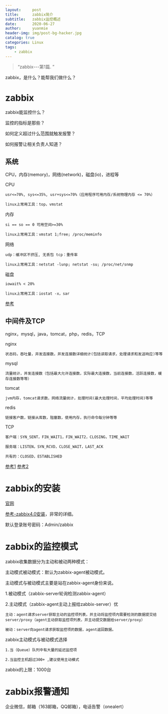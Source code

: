 ```yaml
---
layout:     post
title:      zabbix简介
subtitle:   zabbix监控概述
date:       2020-06-27
author:     yuanmie
header-img: img/post-bg-hacker.jpg
catalog: true
categories: Linux
tags:
    - zabbix
---
```


> “zabbix---第1篇. ”

zabbix，是什么？能帮我们做什么？

# zabbix

zabbix能监控什么？

监控的指标是那些？

如何定义超过什么范围就触发报警？

如何报警让相关负责人知道？

## 系统

CPU，内存(memory)，网络(network)，磁盘(io)，进程等

CPU

    usr<=70%, sys<=35%, usr+sys<=70%（应用程序可用内存/系统物理内存 <= 70%）

    linux上常用工具：top，vmstat

内存

    si == so == 0 可用空间>=30%

    linux上常用工具：vmstat 1;free; /proc/meminfo

网络

    udp：缓冲区不挤压, 无丢包 tcp：重传率

    linux上常用工具：netstat -lunp; netstat -su; /proc/net/snmp

磁盘

    iowait% < 20%

    linux上常用工具：iostat -x，sar

[参考](https://cloud.tencent.com/developer/article/1004358)

## 中间件及TCP

nginx，mysql，java，tomcat，php，redis，TCP

nginx

    状态码，吞吐量，并发连接数，并发连接数详细统计(包括读取请求，处理请求和发送响应)等等

mysql

    流量统计，并发连接数（包括最大允许连接数，实际最大连接数，当前连接数，活跃连接数，缓存连接数等等）


tomcat

    jvm内存，tomcat请求数，网络流量统计，处理时间(最大处理时间，平均处理时间)等等


redis

    链接客户数，链接从库数，阻塞数，使用内存，执行命令每分钟等等

TCP
  
	客户端：SYN_SENT，FIN_WAIT1，FIN_WAIT2，CLOSING，TIME_WAIT 

	服务端：LISTEN，SYN_RCVD，CLOSE_WAIT，LAST_ACK 

	共有的：CLOSED，ESTABLISHED

[参考1](https://blog.csdn.net/trecn001/article/details/83786577)
[参考2](https://blog.csdn.net/smooth00/article/details/63689012)


# zabbix的安装
[官网](https://www.zabbix.com/documentation/4.0/zh/manual)

[参考-zabbix4.0安装](https://www.cnblogs.com/yaoyaojcy/p/9884130.html)，非常的详细。

默认登录账号密码：Admin/zabbix
# zabbix的监控模式
zabbix收集数据分为主动和被动两种模式：

主动模式被动模式：默认为zabbix-agent被动模式。

主动模式与被动模式主要是站在zabbix-agent身份来说。

1.被动模式（zabbix-server轮询检测zabbix-agent）

2.主动模式（zabbix-agent主动上报给zabbix-server）优


	主动：agent请求server获取主动的监控项列表，并主动将监控项内需要检测的数据提交给server/proxy（agent主动获取监控项列表，并主动提交数据给server/proxy）

	被动：server向agent请求获取监控项的数据，agent返回数据。


zabbix主动模式与被动模式选择
	
	1.当（Queue）队列中有大量的延迟监控项

	2.当监控主机超过300+ ,建议使用主动模式

zabbix的上限：1000台

# zabbix报警通知

企业微信，邮箱（163邮箱，QQ邮箱），电话告警（onealert）

